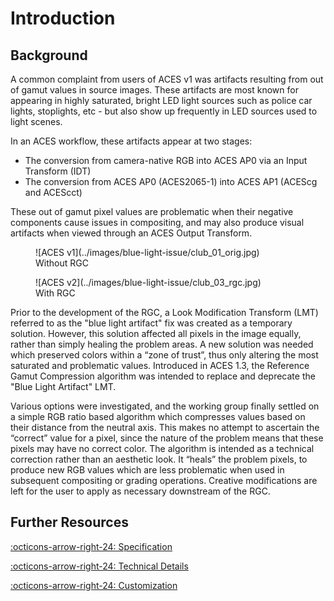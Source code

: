 Introduction
============

Background
----------
A common complaint from users of ACES v1 was artifacts resulting from out of gamut values in source images. These artifacts are most known for appearing in highly saturated, bright LED light sources such as police car lights, stoplights, etc - but also show up frequently in LED sources used to light scenes.

In an ACES workflow, these artifacts appear at two stages:

- The conversion from camera-native RGB into ACES AP0 via an Input Transform (IDT)
- The conversion from ACES AP0 (ACES2065-1) into ACES AP1 (ACEScg and ACEScct)

These out of gamut pixel values are problematic when their negative components cause issues in compositing, and may also produce visual artifacts when viewed through an ACES Output Transform.

<a name="figure-1"></a>
<div class="grid" markdown>

<figure markdown="span">
    ![ACES v1](../images/blue-light-issue/club_01_orig.jpg)
    <figcaption>Without RGC</figcaption>
</figure>

<figure markdown="span">
    ![ACES v2](../images/blue-light-issue/club_03_rgc.jpg)
    <figcaption>With RGC</figcaption>
</figure>

</div>

Prior to the development of the RGC, a Look Modification Transform (LMT) referred to as the "blue light artifact" fix was created as a temporary solution. However,  this solution affected all pixels in the image equally, rather than simply healing the problem areas. A new solution was needed which preserved colors within a “zone of trust”, thus only altering the most saturated and problematic values. Introduced in ACES 1.3, the Reference Gamut Compression algorithm was intended to replace and deprecate the "Blue Light Artifact" LMT.

Various options were investigated, and the working group finally settled on a simple RGB ratio based algorithm which compresses values based on their distance from the neutral axis. This makes no attempt to ascertain the “correct” value for a pixel, since the nature of the problem means that these pixels may have no correct color. The algorithm is intended as a technical correction rather than an aesthetic look. It “heals” the problem pixels, to produce new RGB values which are less problematic when used in subsequent compositing or grading operations. Creative modifications are left for the user to apply as necessary downstream of the RGC.


Further Resources
--------------------

[:octicons-arrow-right-24: Specification](./specification/index.md)

[:octicons-arrow-right-24: Technical Details](#)

[:octicons-arrow-right-24: Customization](#)